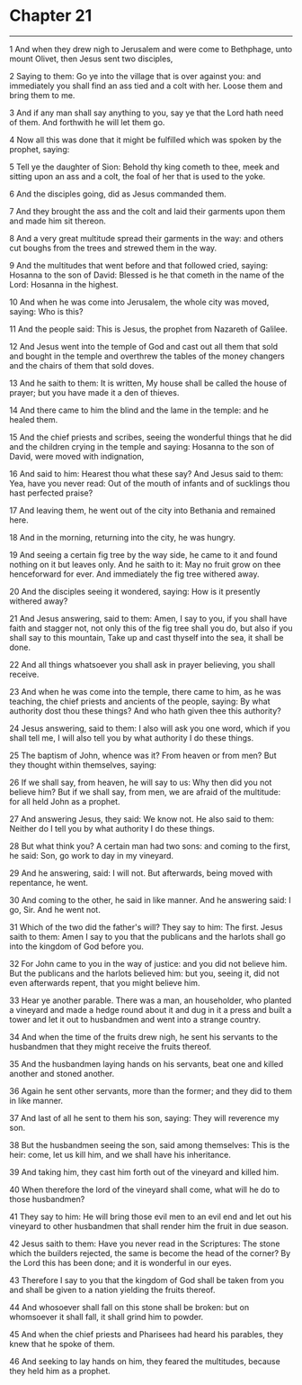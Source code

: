 # Chapter 21

***

1 And when they drew nigh to Jerusalem and were come to Bethphage, unto mount Olivet, then Jesus sent two disciples,

2 Saying to them: Go ye into the village that is over against you: and immediately you shall find an ass tied and a colt with her. Loose them and bring them to me.

3 And if any man shall say anything to you, say ye that the Lord hath need of them. And forthwith he will let them go.

4 Now all this was done that it might be fulfilled which was spoken by the prophet, saying:

5 Tell ye the daughter of Sion: Behold thy king cometh to thee, meek and sitting upon an ass and a colt, the foal of her that is used to the yoke.

6 And the disciples going, did as Jesus commanded them.

7 And they brought the ass and the colt and laid their garments upon them and made him sit thereon.

8 And a very great multitude spread their garments in the way: and others cut boughs from the trees and strewed them in the way.

9 And the multitudes that went before and that followed cried, saying: Hosanna to the son of David: Blessed is he that cometh in the name of the Lord: Hosanna in the highest.

10 And when he was come into Jerusalem, the whole city was moved, saying: Who is this?

11 And the people said: This is Jesus, the prophet from Nazareth of Galilee.

12 And Jesus went into the temple of God and cast out all them that sold and bought in the temple and overthrew the tables of the money changers and the chairs of them that sold doves.

13 And he saith to them: It is written, My house shall be called the house of prayer; but you have made it a den of thieves.

14 And there came to him the blind and the lame in the temple: and he healed them.

15 And the chief priests and scribes, seeing the wonderful things that he did and the children crying in the temple and saying: Hosanna to the son of David, were moved with indignation,

16 And said to him: Hearest thou what these say? And Jesus said to them: Yea, have you never read: Out of the mouth of infants and of sucklings thou hast perfected praise?

17 And leaving them, he went out of the city into Bethania and remained here.

18 And in the morning, returning into the city, he was hungry.

19 And seeing a certain fig tree by the way side, he came to it and found nothing on it but leaves only. And he saith to it: May no fruit grow on thee henceforward for ever. And immediately the fig tree withered away.

20 And the disciples seeing it wondered, saying: How is it presently withered away?

21 And Jesus answering, said to them: Amen, I say to you, if you shall have faith and stagger not, not only this of the fig tree shall you do, but also if you shall say to this mountain, Take up and cast thyself into the sea, it shall be done.

22 And all things whatsoever you shall ask in prayer believing, you shall receive.

23 And when he was come into the temple, there came to him, as he was teaching, the chief priests and ancients of the people, saying: By what authority dost thou these things? And who hath given thee this authority?

24 Jesus answering, said to them: I also will ask you one word, which if you shall tell me, I will also tell you by what authority I do these things.

25 The baptism of John, whence was it? From heaven or from men? But they thought within themselves, saying:

26 If we shall say, from heaven, he will say to us: Why then did you not believe him? But if we shall say, from men, we are afraid of the multitude: for all held John as a prophet.

27 And answering Jesus, they said: We know not. He also said to them: Neither do I tell you by what authority I do these things.

28 But what think you? A certain man had two sons: and coming to the first, he said: Son, go work to day in my vineyard.

29 And he answering, said: I will not. But afterwards, being moved with repentance, he went.

30 And coming to the other, he said in like manner. And he answering said: I go, Sir. And he went not.

31 Which of the two did the father's will? They say to him: The first. Jesus saith to them: Amen I say to you that the publicans and the harlots shall go into the kingdom of God before you.

32 For John came to you in the way of justice: and you did not believe him. But the publicans and the harlots believed him: but you, seeing it, did not even afterwards repent, that you might believe him.

33 Hear ye another parable. There was a man, an householder, who planted a vineyard and made a hedge round about it and dug in it a press and built a tower and let it out to husbandmen and went into a strange country.

34 And when the time of the fruits drew nigh, he sent his servants to the husbandmen that they might receive the fruits thereof.

35 And the husbandmen laying hands on his servants, beat one and killed another and stoned another.

36 Again he sent other servants, more than the former; and they did to them in like manner.

37 And last of all he sent to them his son, saying: They will reverence my son.

38 But the husbandmen seeing the son, said among themselves: This is the heir: come, let us kill him, and we shall have his inheritance.

39 And taking him, they cast him forth out of the vineyard and killed him.

40 When therefore the lord of the vineyard shall come, what will he do to those husbandmen?

41 They say to him: He will bring those evil men to an evil end and let out his vineyard to other husbandmen that shall render him the fruit in due season.

42 Jesus saith to them: Have you never read in the Scriptures: The stone which the builders rejected, the same is become the head of the corner? By the Lord this has been done; and it is wonderful in our eyes.

43 Therefore I say to you that the kingdom of God shall be taken from you and shall be given to a nation yielding the fruits thereof.

44 And whosoever shall fall on this stone shall be broken: but on whomsoever it shall fall, it shall grind him to powder.

45 And when the chief priests and Pharisees had heard his parables, they knew that he spoke of them.

46 And seeking to lay hands on him, they feared the multitudes, because they held him as a prophet.

